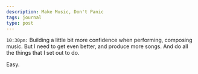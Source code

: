 ```yaml
---
description: Make Music, Don't Panic
tags: journal
type: post
---
```


`10:30pm:` Building a little bit more confidence when performing, composing music. But I need to get even better, and produce more songs. And do all the things that I set out to do.

Easy.

